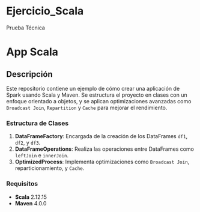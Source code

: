 # Ejercicio_Scala
Prueba Técnica

# App Scala

## Descripción
Este repositorio contiene un ejemplo de cómo crear una aplicación de Spark usando Scala y Maven. Se estructura el proyecto en clases con un enfoque orientado a objetos, y se aplican optimizaciones avanzadas como `Broadcast Join`, `Repartition` y `Cache` para mejorar el rendimiento.

### Estructura de Clases

1. **DataFrameFactory**: Encargada de la creación de los DataFrames `df1`, `df2`, y `df3`.
2. **DataFrameOperations**: Realiza las operaciones entre DataFrames como `leftJoin` e `innerJoin`.
3. **OptimizedProcess**: Implementa optimizaciones como `Broadcast Join`, reparticionamiento, y `Cache`.

### Requisitos

- **Scala** 2.12.15
- **Maven** 4.0.0
